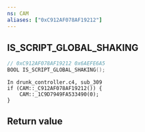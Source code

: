 ```yaml
---
ns: CAM
aliases: ["0xC912AF078AF19212"]
---
```

## IS_SCRIPT_GLOBAL_SHAKING

```c
// 0xC912AF078AF19212 0x6AEFE6A5
BOOL IS_SCRIPT_GLOBAL_SHAKING();
```

```
In drunk_controller.c4, sub_309  
if (CAM::_C912AF078AF19212()) {  
    CAM::_1C9D7949FA533490(0);  
}  
```

## Return value
